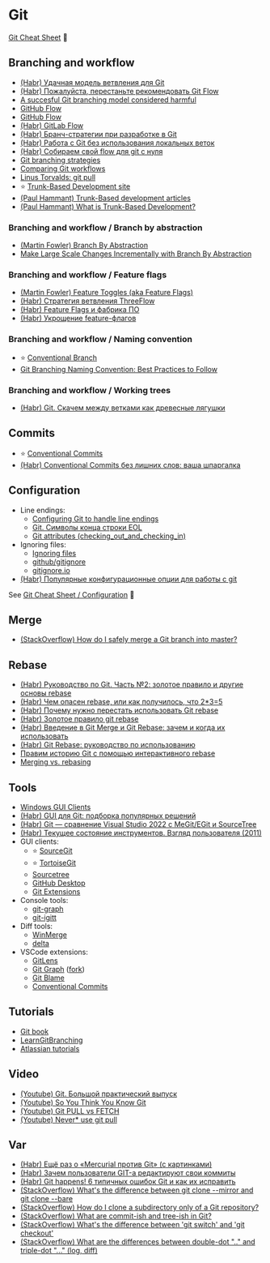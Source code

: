 # Git

[Git Cheat Sheet](../cheatsheets/git.md) 🔗

## Branching and workflow
* [(Habr) Удачная модель ветвления для Git](https://habr.com/ru/articles/106912/)
* [(Habr) Пожалуйста, перестаньте рекомендовать Git Flow](https://habr.com/ru/companies/flant/articles/491320/)
* [A succesful Git branching model considered harmful](https://barro.github.io/2016/02/a-succesful-git-branching-model-considered-harmful/)
* [GitHub Flow](https://docs.github.com/en/get-started/using-github/github-flow)
* [GitHub Flow](https://githubflow.github.io/)
* [(Habr) GitLab Flow](https://habr.com/ru/companies/softmart/articles/316686/)
* [(Habr) Бранч-стратегии при разработке в Git](https://habr.com/ru/companies/itglobalcom/articles/535524/)
* [(Habr) Работа с Git без использования локальных веток](https://habr.com/ru/articles/269671/)
* [(Habr) Собираем свой flow для git с нуля](https://habr.com/ru/articles/493866/)
* [Git branching strategies](https://docs.aws.amazon.com/prescriptive-guidance/latest/choosing-git-branch-approach/git-branching-strategies.html)
* [Comparing Git workflows](https://www.atlassian.com/git/tutorials/comparing-workflows)
* [Linus Torvalds: git pull](https://www.mail-archive.com/dri-devel@lists.sourceforge.net/msg39091.html)
* ⭐ [Trunk-Based Development site](https://trunkbaseddevelopment.com/)
* [(Paul Hammant) Trunk-Based development articles](https://paulhammant.com/categories#Branch_by_Abstraction,_etc)
* [(Paul Hammant) What is Trunk-Based Development?](https://paulhammant.com/2013/04/05/what-is-trunk-based-development/)

### Branching and workflow / Branch by abstraction
* [(Martin Fowler) Branch By Abstraction](https://martinfowler.com/bliki/BranchByAbstraction.html)
* [Make Large Scale Changes Incrementally with Branch By Abstraction](https://continuousdelivery.com/2011/05/make-large-scale-changes-incrementally-with-branch-by-abstraction/)

### Branching and workflow / Feature flags
* [(Martin Fowler) Feature Toggles (aka Feature Flags)](https://www.martinfowler.com/articles/feature-toggles.html)
* [(Habr) Стратегия ветвления ThreeFlow](https://habr.com/ru/companies/infopulse/articles/345826/)
* [(Habr) Feature Flags и фабрика ПО](https://habr.com/ru/articles/543420/)
* [(Habr) Укрощение feature-флагов](https://habr.com/ru/companies/hh/articles/580736/)

### Branching and workflow / Naming convention
* ⭐ [Conventional Branch](https://conventional-branch.github.io/)
* [Git Branching Naming Convention: Best Practices to Follow](https://phoenixnap.com/kb/git-branch-name-convention)

### Branching and workflow / Working trees
* [(Habr) Git. Скачем между ветками как древесные лягушки](https://habr.com/ru/articles/826260/)

## Commits
* ⭐ [Conventional Commits](https://www.conventionalcommits.org/)
* [(Habr) Conventional Commits без лишних слов: ваша шпаргалка](https://habr.com/ru/articles/867012/)

## Configuration
* Line endings:
  * [Configuring Git to handle line endings](https://docs.github.com/en/get-started/git-basics/configuring-git-to-handle-line-endings)
  * [Git. Символы конца строки EOL](https://tokmakov.msk.ru/blog/item/710)
  * [Git attributes (checking_out_and_checking_in)](https://git-scm.com/docs/gitattributes#_checking_out_and_checking_in)
* Ignoring files:
  * [Ignoring files](https://docs.github.com/en/get-started/git-basics/ignoring-files)
  * [github/gitignore](https://github.com/github/gitignore)
  * [gitignore.io](https://gitignore.io/)
* [(Habr) Популярные конфигурационные опции для работы с git](https://habr.com/ru/articles/796119/)

See [Git Cheat Sheet / Configuration](../cheatsheets/git.md#configuration-) 🔗

## Merge
* [(StackOverflow) How do I safely merge a Git branch into master?](https://stackoverflow.com/questions/5601931/how-do-i-safely-merge-a-git-branch-into-master)

## Rebase
* [(Habr) Руководство по Git. Часть №2: золотое правило и другие основы rebase](https://habr.com/ru/companies/vk/articles/493818/)
* [(Habr) Чем опасен rebase, или как получилось, что 2*3=5](https://habr.com/ru/articles/179123/)
* [(Habr) Почему нужно перестать использовать Git rebase](https://habr.com/ru/companies/vk/articles/340558/)
* [(Habr) Золотое правило git rebase](https://habr.com/ru/companies/otus/articles/352640/)
* [(Habr) Введение в Git Merge и Git Rebase: зачем и когда их использовать](https://habr.com/ru/articles/432420/)
* [(Habr) Git Rebase: руководство по использованию](https://habr.com/ru/articles/161009/)
* [Правим историю Git с помощью интерактивного rebase](https://alexeykalina.github.io/technologies/git-rebase-interactive.html)
* [Merging vs. rebasing](https://www.atlassian.com/git/tutorials/merging-vs-rebasing)

## Tools
* [Windows GUI Clients](https://git-scm.com/downloads/guis?os=windows)
* [(Habr) GUI для Git: подборка популярных решений](https://habr.com/ru/articles/741016/)
* [(Habr) Git — сравнение Visual Studio 2022 с MeGit/EGit и SourceTree](https://habr.com/ru/companies/ruvds/articles/683576/)
* [(Habr) Текущее состояние инструментов. Взгляд пользователя (2011)](https://habr.com/ru/articles/112648/)
* GUI clients:
  * ⭐ [SourceGit](https://sourcegit-scm.github.io/)
  * ⭐ [TortoiseGit](https://tortoisegit.org/)
  * [Sourcetree](https://www.sourcetreeapp.com/)
  * [GitHub Desktop](https://github.com/apps/desktop)
  * [Git Extensions](https://gitextensions.github.io/)
* Console tools:
  * [git-graph](https://github.com/mlange-42/git-graph)
  * [git-igitt](https://github.com/mlange-42/git-igitt)
* Diff tools:
  * [WinMerge](https://winmerge.org/)
  * [delta](https://github.com/dandavison/delta)
* VSCode extensions:
  * [GitLens](https://marketplace.visualstudio.com/items?itemName=eamodio.gitlens)
  * [Git Graph](https://marketplace.visualstudio.com/items?itemName=mhutchie.git-graph) ([fork](https://marketplace.visualstudio.com/items?itemName=Gxl.git-graph-3))
  * [Git Blame](https://marketplace.visualstudio.com/items?itemName=solomonkinard.git-blame)
  * [Conventional Commits](https://marketplace.visualstudio.com/items?itemName=vivaxy.vscode-conventional-commits)

## Tutorials
* [Git book](https://git-scm.com/book/ru/v2)
* [LearnGitBranching](https://learngitbranching.js.org)
* [Atlassian tutorials](https://www.atlassian.com/git/tutorials)

## Video
* [(Youtube) Git. Большой практический выпуск](https://www.youtube.com/watch?v=SEvR78OhGtw)
* [(Youtube) So You Think You Know Git](https://www.youtube.com/watch?v=aolI_Rz0ZqY)
* [(Youtube) Git PULL vs FETCH](https://www.youtube.com/watch?v=T13gDBXarj0)
* [(Youtube) Never* use git pull](https://www.youtube.com/watch?v=xN1-2p06Urc)

## Var
* [(Habr) Ещё раз о «Mercurial против Git» (с картинками)](https://habr.com/ru/articles/123700/)
* [(Habr) Зачем пользователи GIT-а редактируют свои коммиты](https://habr.com/ru/articles/179045/)
* [(Habr) Git happens! 6 типичных ошибок Git и как их исправить](https://habr.com/ru/companies/flant/articles/419733/)
* [(StackOverflow) What's the difference between git clone --mirror and git clone --bare](https://stackoverflow.com/questions/3959924/whats-the-difference-between-git-clone-mirror-and-git-clone-bare)
* [(StackOverflow) How do I clone a subdirectory only of a Git repository?](https://stackoverflow.com/questions/600079/how-do-i-clone-a-subdirectory-only-of-a-git-repository)
* [(StackOverflow) What are commit-ish and tree-ish in Git?](https://stackoverflow.com/questions/23303549/what-are-commit-ish-and-tree-ish-in-git/23303550#23303550)
* [(StackOverflow) What's the difference between 'git switch' and 'git checkout'](https://stackoverflow.com/questions/57265785/whats-the-difference-between-git-switch-and-git-checkout-branch/70454786#70454786)
* [(StackOverflow) What are the differences between double-dot ".." and triple-dot "..." (log, diff)](https://stackoverflow.com/questions/7251477/what-are-the-differences-between-double-dot-and-triple-dot-in-git-dif/7256391#7256391)
